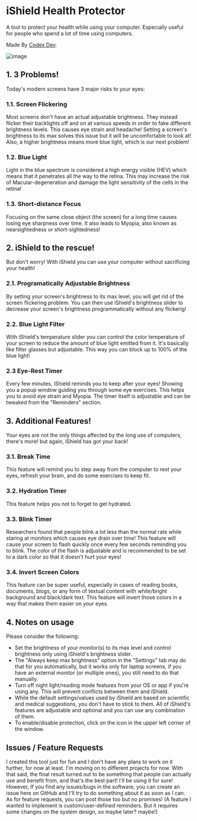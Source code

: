 # iShield Health Protector
A tool to protect your health while using your computer. Especially useful for people who spend a lot of time using computers.

Made By [Codex Dev](https://youtube.com/channel/UCYAuOkMwqHZMbinEC-OQb3w).

![image](https://user-images.githubusercontent.com/90137652/134722369-a9d2de29-4c0a-4b42-a0f0-0c2f404f9936.png)

## 1. 3 Problems!
Today's modern screens have 3 major risks to your eyes:

### 1.1. Screen Flickering
Most screens don't have an actual adjustable brightness. They instead flicker their backlights off and on at various speeds in order to fake different brightness levels. This causes eye strain and headache! Setting a screen's brightness to its max solves this issue but it will be uncomfortable to look at! Also, a higher brightness means more blue light, which is our next problem!

### 1.2. Blue Light
Light in the blue spectrum is considered a high energy visible (HEV) which means that it penetrates all the way to the retina. This may increase the risk of Macular-degeneration and damage the light sensitivity of the cells in the retina!

### 1.3. Short-distance Focus
Focusing on the same close object (the screen) for a long time causes losing eye sharpness over time. It also leads to Myopia, also known as nearsightedness or short-sightedness!

## 2. iShield to the rescue!
But don't worry! With iShield you can use your computer without sacrificing your health!

### 2.1. Programatically Adjustable Brightness
By setting your screen's brightness to its max level, you will get rid of the screen flickering problem. You can then use iShield's brightness slider to decrease your screen's brightness programmatically without any flickerig!

### 2.2. Blue Light Filter
With iShield's temperature slider you can control the color temperature of your screen to reduce the amount of blue light emitted from it. It's basically like filter glasses but adjustable. This way you can block up to 100% of the blue light!

### 2.3 Eye-Rest Timer
Every few minutes, iShield reminds you to keep after your eyes! Showing you a popup window guiding you through some eye exercises. This helps you to avoid eye strain and Myopia. The timer itself is adjustable and can be tweaked from the &quot;Reminders&quot; section.

## 3. Additional Features!
Your eyes are not the only things affected by the long use of computers, there's more! but again, iShield has got your back!

### 3.1. Break Time
This feature will remind you to step away from the computer to rest your eyes, refresh your brain, and do some exercises to keep fit.

### 3.2. Hydration Timer
This feature helps you not to forget to get hydrated.

### 3.3. Blink Timer
Researchers found that people blink a lot less than the normal rate while staring at monitors which causes eye drain over time! This feature will cause your screen to flash quickly once every few seconds reminding you to blink. The color of the flash is adjustable and is recommended to be set to a dark color so that it doesn't hurt your eyes!

### 3.4. Invert Screen Colors
This feature can be super useful, especially in cases of reading books, documents, blogs, or any form of textual content with white/bright background and black/dark text. This feature will invert those colors in a way that makes them easier on your eyes.

## 4. Notes on usage
Please consider the following:
* Set the brightness of your monitor(s) to its max level and control brightness only using iShield's brightness slider.
* The &quot;Always keep max brightness&quot; option in the &quot;Settings&quot; tab may do that for you automatically, but it works only for laptop screens, if you have an external monitor (or multiple ones), you still need to do that manually.
* Turn off night light/reading mode features from your OS or app if you're using any. This will prevent conflicts between them and iShield.
* While the default settings/values used by iShield are based on scientific and medical suggestions, you don't have to stick to them. All of iShield's features are adjustable and optional and you can use any combination of them.
* To enable/disable protection, click on the icon in the upper left corner of the window.

## Issues / Feature Requests
I created this tool just for fun and I don't have any plans to work on it further, for now at least. I'm moving on to different projects for now. With that said, the final result turned out to be something that people can actually use and benefit from, and that's the best part! I'll be using it for sure!
However, If you find any issues/bugs in the software, you can create an issue here on GitHub and I'll try to do something about it as soon as I can. As for feature requests, you can post those too but no promises! (A feature I wanted to implement is custom/user-defined reminders. But it requires some changes on the system design, so maybe later? maybe!)
